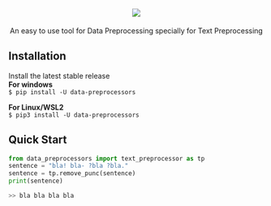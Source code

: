<h1 align="center">
    <img src="branding/logo.png">
</h1>

<p align="center">
    An easy to use tool for Data Preprocessing specially for Text Preprocessing
</p>

## **Installation**
Install the latest stable release<br>
**For windows**<br>
`$ pip install -U data-preprocessors`

**For Linux/WSL2**<br>
`$ pip3 install -U data-preprocessors`

## **Quick Start**
```python
from data_preprocessors import text_preprocessor as tp
sentence = "bla! bla- ?bla ?bla."
sentence = tp.remove_punc(sentence)
print(sentence)

>> bla bla bla bla
```

